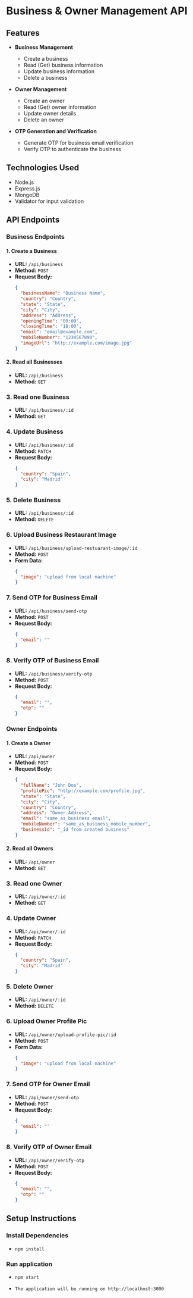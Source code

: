 # Business & Owner Management API

## Features

- **Business Management**

  - Create a business
  - Read (Get) business information
  - Update business information
  - Delete a business

- **Owner Management**

  - Create an owner
  - Read (Get) owner information
  - Update owner details
  - Delete an owner

- **OTP Generation and Verification**
  - Generate OTP for business email verification
  - Verify OTP to authenticate the business

## Technologies Used

- Node.js
- Express.js
- MongoDB
- Validator for input validation

## API Endpoints

### Business Endpoints

#### 1. Create a Business

- **URL:** `/api/business`
- **Method:** `POST`
- **Request Body:**
  ```json
  {
    "businessName": "Business Name",
    "country": "Country",
    "state": "State",
    "city": "City",
    "address": "Address",
    "openingTime": "09:00",
    "closingTime": "18:00",
    "email": "email@example.com",
    "mobileNumber": "1234567890",
    "imageUrl": "http://example.com/image.jpg"
  }
  ```

#### 2. Read all Businesses

- **URL:** `/api/business`
- **Method:** `GET`

### 3. Read one Business

- **URL:** `/api/business/:id`
- **Method:** `GET`

### 4. Update Business

- **URL:** `/api/business/:id`
- **Method:** `PATCH`
- **Request Body:**
  ```json
  {
    "country": "Spain",
    "city": "Madrid"
  }
  ```

### 5. Delete Business

- **URL:** `/api/business/:id`
- **Method:** `DELETE`

### 6. Upload Business Restaurant Image

- **URL:** `/api/business/upload-restuarant-image/:id`
- **Method:** `POST`
- **Form Data:**
  ```json
  {
    "image": "upload from local machine"
  }
  ```

### 7. Send OTP for Business Email

- **URL:** `/api/business/send-otp`
- **Method:** `POST`
- **Request Body:**
  ```json
  {
    "email": ""
  }
  ```

### 8. Verify OTP of Business Email

- **URL:** `/api/business/verify-otp`
- **Method:** `POST`
- **Request Body:**
  ```json
  {
    "email": "",
    "otp": ""
  }
  ```

### Owner Endpoints

#### 1. Create a Owner

- **URL:** `/api/owner`
- **Method:** `POST`
- **Request Body:**
  ```json
  {
    "fullName": "John Doe",
    "profilePic": "http://example.com/profile.jpg",
    "state": "State",
    "city": "City",
    "country": "Country",
    "address": "Owner Address",
    "email": "same_as_business_email",
    "mobileNumber": "same_as_business_mobile_number",
    "businessId": "_id from created business"
  }
  ```

#### 2. Read all Owners

- **URL:** `/api/owner`
- **Method:** `GET`

### 3. Read one Owner

- **URL:** `/api/owner/:id`
- **Method:** `GET`

### 4. Update Owner

- **URL:** `/api/owner/:id`
- **Method:** `PATCH`
- **Request Body:**
  ```json
  {
    "country": "Spain",
    "city": "Madrid"
  }
  ```

### 5. Delete Owner

- **URL:** `/api/owner/:id`
- **Method:** `DELETE`

### 6. Upload Owner Profile Pic

- **URL:** `/api/owner/upload-profile-pic/:id`
- **Method:** `POST`
- **Form Data:**
  ```json
  {
    "image": "upload from local machine"
  }
  ```

### 7. Send OTP for Owner Email

- **URL:** `/api/owner/send-otp`
- **Method:** `POST`
- **Request Body:**
  ```json
  {
    "email": ""
  }
  ```

### 8. Verify OTP of Owner Email

- **URL:** `/api/owner/verify-otp`
- **Method:** `POST`
- **Request Body:**
  ```json
  {
    "email": "",
    "otp": ""
  }
  ```

## Setup Instructions

### Install Dependencies

- `npm install`

### Run application

- `npm start`

- `The application will be running on http://localhost:3000`
